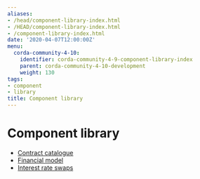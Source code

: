 ```yaml
---
aliases:
- /head/component-library-index.html
- /HEAD/component-library-index.html
- /component-library-index.html
date: '2020-04-07T12:00:00Z'
menu:
  corda-community-4-10:
    identifier: corda-community-4-9-component-library-index
    parent: corda-community-4-10-development
    weight: 130
tags:
- component
- library
title: Component library
---
```



# Component library



* [Contract catalogue](contract-catalogue.md)
* [Financial model](financial-model.md)
* [Interest rate swaps](contract-irs.md)



